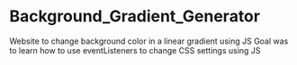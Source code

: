 # Background_Gradient_Generator
Website to change background color in a linear gradient using JS
Goal was to learn how to use eventListeners to change CSS settings using JS
